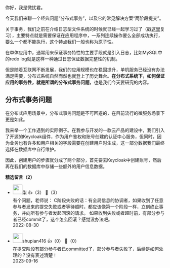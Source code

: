 你好，我是微扰君。

今天我们来聊一个经典问题“分布式事务”，以及它的常见解决方案“两阶段提交”。

关于事务，我们之前在介绍日志型文件系统的时候就已经一起学习过了（戳[这里](https://time.geekbang.org/column/article/478396)复习），主要特点就是需要保证在应用程序中，一系列连续操作要么全部成功执行，要么一个都不能执行，这个特点我们一般也称为原子性。

在单体应用中，通常用来保证事务特性的主要手段就是引入日志，比如MySQL中的redo log就是这样一种通过日志保证数据完整性的机制。

但是随着互联网不断发展，我们的应用规模也在稳固提升，单机服务已经没有办法满足需要，分布式系统自然而然也就登上了历史舞台。**在分布式系统下，如何保证应用的事务性，就是所谓的分布式事务问题**，也是我们今天要研究的内容。

## 分布式事务问题

在分布式应用场景中，分布式事务问题是不可回避的，在目前流行的微服务场景下更是如此。

我来举一个工作遇到的实际例子。在我参与开发的一款云产品的建设中，我们引入了开源的Keycloak组件，作为用户鉴权和账号创建的认证中心服务，但同时，因为业务也有许多和用户相关的字段需要在创建用户时生成，这一部分数据我们最终选择在数据库中自行维护。

因此，创建用户的步骤就分成了两个部分，首先要去Keycloak中创建账号，然后再在我们的数据库中存储一些额外的用户信息数据。
<div><strong>精选留言（2）</strong></div><ul>
<li><img src="https://static001.geekbang.org/account/avatar/00/24/eb/2e/90fea784.jpg" width="30px"><span>柒</span> 👍（3） 💬（3）<div>有个问题，老师说：
C阶段失败的话：有全局信息的协调者，如果收到了任意参与者发来的提交失败或者等待超时，都应该像第一个阶段一样，立刻终止事务，并向所有参与者发起回滚的请求。
如果收到失败或者超时前，有部分参与者已经commit了，这个怎么回滚？感觉没办法吧。 </div>2022-08-30</li><br/><li><img src="http://thirdwx.qlogo.cn/mmopen/vi_32/DYAIOgq83epNoWjGv759Dn3v4kkRhUGr2wN48VwMdIDrH6q1XYHqmia21iaRqekQNslUefPyfsylnSeLnEuhBwdw/132" width="30px"><span>shupian416</span> 👍（0） 💬（0）<div>在提交阶段有部分参与者已committed了，部分参与者失败了，后续是如何处理的？没有表述清楚！</div>2023-09-16</li><br/>
</ul>